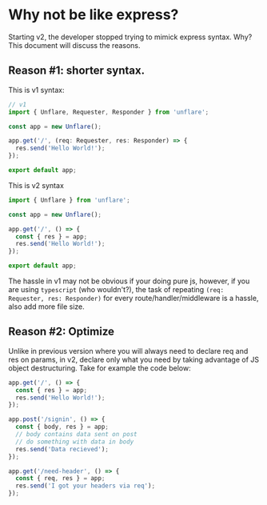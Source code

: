 # Why not be like express?

Starting v2, the developer stopped trying to mimick express syntax. Why? This document will discuss the reasons.

## Reason #1: shorter syntax.

This is v1 syntax:

```typescript
// v1
import { Unflare, Requester, Responder } from 'unflare';

const app = new Unflare();

app.get('/', (req: Requester, res: Responder) => {
  res.send('Hello World!');
});

export default app;
```

This is v2 syntax

```typescript
import { Unflare } from 'unflare';

const app = new Unflare();

app.get('/', () => {
  const { res } = app;
  res.send('Hello World!');
});

export default app;
```

The hassle in v1 may not be obvious if your doing pure js, however, if you are using `typescript` (who wouldn't?), the task of repeating `(req: Requester, res: Responder)` for every route/handler/middleware is a hassle, also add more file size.

## Reason #2: Optimize

Unlike in previous version where you will always need to declare req and res on params, in v2, declare only what you need by taking advantage of JS object destructuring. Take for example the code below:

```typescript
app.get('/', () => {
  const { res } = app;
  res.send('Hello World!');
});

app.post('/signin', () => {
  const { body, res } = app;
  // body contains data sent on post
  // do something with data in body
  res.send('Data recieved');
});

app.get('/need-header', () => {
  const { req, res } = app;
  res.send('I got your headers via req');
});
```
